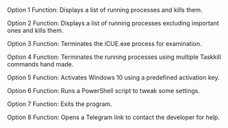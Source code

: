 Option 1
Function: Displays a list of running processes and kills them.

Option 2
Function: Displays a list of running processes excluding important ones and kills them.

Option 3
Function: Terminates the iCUE.exe process for examination.

Option 4
Function: Terminates the running processes using multiple Taskkill commands hand made.

Option 5
Function: Activates Windows 10 using a predefined activation key.

Option 6
Function: Runs a PowerShell script to tweak some settings.

Option 7
Function: Exits the program.

Option 8
Function: Opens a Telegram link to contact the developer for help.
